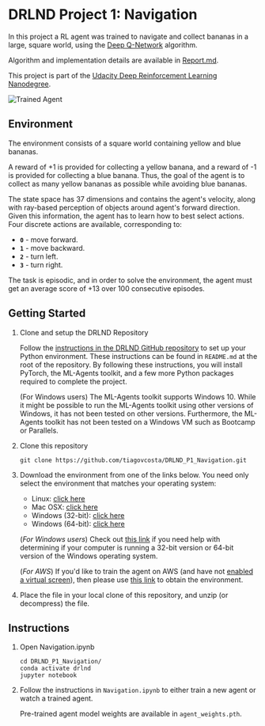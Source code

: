 # DRLND Project 1: Navigation

In this project a RL agent was trained to navigate and collect bananas in a large, square world, using the [Deep Q-Network](https://storage.googleapis.com/deepmind-media/dqn/DQNNaturePaper.pdf) algorithm.

Algorithm and implementation details are available in [Report.md](./Report.md).

This project is part of the [Udacity Deep Reinforcement Learning Nanodegree](https://www.udacity.com/course/deep-reinforcement-learning-nanodegree--nd893).

![Trained Agent][image1]

## Environment

The environment consists of a square world containing yellow and blue bananas.

A reward of +1 is provided for collecting a yellow banana, and a reward of -1 is provided for collecting a blue banana.  Thus, the goal of the agent is to collect as many yellow bananas as possible while avoiding blue bananas.  

The state space has 37 dimensions and contains the agent's velocity, along with ray-based perception of objects around agent's forward direction.  Given this information, the agent has to learn how to best select actions.  Four discrete actions are available, corresponding to:
- **`0`** - move forward.
- **`1`** - move backward.
- **`2`** - turn left.
- **`3`** - turn right.

The task is episodic, and in order to solve the environment, the agent must get an average score of +13 over 100 consecutive episodes.

## Getting Started

1. Clone and setup the DRLND Repository

    Follow the [instructions in the DRLND GitHub repository](https://github.com/udacity/deep-reinforcement-learning#dependencies) to set up your Python environment. These instructions can be found in ```README.md``` at the root of the repository. By following these instructions, you will install PyTorch, the ML-Agents toolkit, and a few more Python packages required to complete the project.

    (For Windows users) The ML-Agents toolkit supports Windows 10. While it might be possible to run the ML-Agents toolkit using other versions of Windows, it has not been tested on other versions. Furthermore, the ML-Agents toolkit has not been tested on a Windows VM such as Bootcamp or Parallels.

2. Clone this repository

    ```
    git clone https://github.com/tiagovcosta/DRLND_P1_Navigation.git
    ```

3. Download the environment from one of the links below.  You need only select the environment that matches your operating system:
    - Linux: [click here](https://s3-us-west-1.amazonaws.com/udacity-drlnd/P1/Banana/Banana_Linux.zip)
    - Mac OSX: [click here](https://s3-us-west-1.amazonaws.com/udacity-drlnd/P1/Banana/Banana.app.zip)
    - Windows (32-bit): [click here](https://s3-us-west-1.amazonaws.com/udacity-drlnd/P1/Banana/Banana_Windows_x86.zip)
    - Windows (64-bit): [click here](https://s3-us-west-1.amazonaws.com/udacity-drlnd/P1/Banana/Banana_Windows_x86_64.zip)
    
    (_For Windows users_) Check out [this link](https://support.microsoft.com/en-us/help/827218/how-to-determine-whether-a-computer-is-running-a-32-bit-version-or-64) if you need help with determining if your computer is running a 32-bit version or 64-bit version of the Windows operating system.

    (_For AWS_) If you'd like to train the agent on AWS (and have not [enabled a virtual screen](https://github.com/Unity-Technologies/ml-agents/blob/master/docs/Training-on-Amazon-Web-Service.md)), then please use [this link](https://s3-us-west-1.amazonaws.com/udacity-drlnd/P1/Banana/Banana_Linux_NoVis.zip) to obtain the environment.

4. Place the file in your local clone of this repository, and unzip (or decompress) the file.

## Instructions

1. Open Navigation.ipynb

    ```
    cd DRLND_P1_Navigation/
    conda activate drlnd
    jupyter notebook
    ```

2. Follow the instructions in `Navigation.ipynb` to either train a new agent or watch a trained agent.

    Pre-trained agent model weights are available in ```agent_weights.pth```.

[image1]: https://user-images.githubusercontent.com/10624937/42135619-d90f2f28-7d12-11e8-8823-82b970a54d7e.gif "Trained Agent"